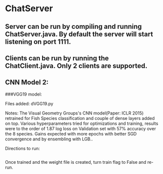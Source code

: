 # ChatServer

## Server can be run by compiling and running ChatServer.java. By default the server will start listening on port 1111.

## Clients can be run by running the ChatClient.java. Only 2 clients are supported.
  
## CNN Model 2: 

###VGG19 model:

Files added:
dVGG19.py

Notes: The Visual Geometry Groups's CNN model(Paper: ICLR 2015) retrained for Fish Species classification and couple of dense layers added on top. Various hyperparameters tried for optimizations and training, results were to the order of 1.87 log loss on Validation set with 57% accuracy over the 8 species. Gains expected with more epochs with better SGD convergence and by ensembling with LGB..
	
Directions to run: 
```python dVGG19.py #Train the model
```
Once trained and the weight file is created, turn train flag to False and re-run.
```python dVGG19.py #Loads model with weight files and runs prediction on test dataset
```
  

